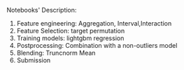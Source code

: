 Notebooks' Description:

1. Feature engineering: Aggregation, Interval,Interaction
2. Feature Selection: target permutation
3. Training models: lightgbm regression
4. Postprocessing: Combination with a non-outliers model 
5. Blending: Truncnorm Mean 
6. Submission


